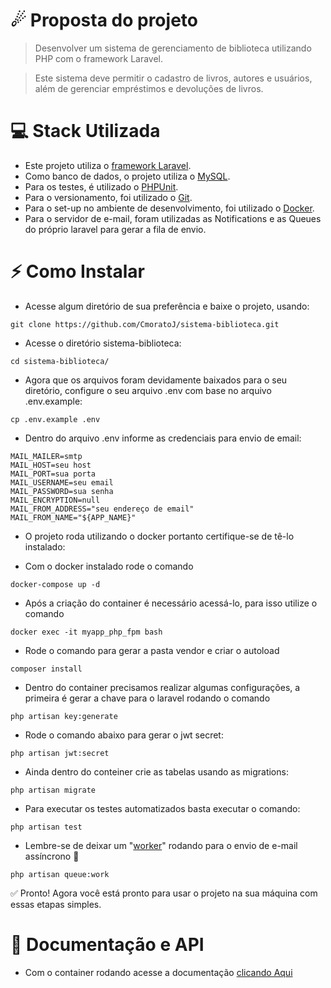 # ☄ Proposta do projeto
>Desenvolver um sistema de gerenciamento de biblioteca utilizando PHP com o framework Laravel.

>Este sistema deve permitir o cadastro de livros, autores e usuários, além de gerenciar empréstimos e devoluções de livros.

# 💻 Stack Utilizada

- Este projeto utiliza o [framework Laravel](https://laravel.com).
- Como banco de dados, o projeto utiliza o [MySQL](https://www.mysql.com).
- Para os testes, é utilizado o [PHPUnit](https://phpunit.de).
- Para o versionamento, foi utilizado o [Git](https://git-scm.com).
- Para o set-up no ambiente de desenvolvimento, foi utilizado o [Docker](https://www.docker.com).
- Para o servidor de e-mail, foram utilizadas as Notifications e as Queues do próprio laravel para gerar a fila de envio.

# ⚡️ Como Instalar

- Acesse algum diretório de sua preferência e baixe o projeto, usando:
```
git clone https://github.com/CmoratoJ/sistema-biblioteca.git
```
- Acesse o diretório sistema-biblioteca:
```
cd sistema-biblioteca/  
```
- Agora que os arquivos foram devidamente baixados para o seu diretório, configure o seu arquivo .env com base no arquivo .env.example:
```
cp .env.example .env
```
- Dentro do arquivo .env informe as credenciais para envio de email:
```
MAIL_MAILER=smtp
MAIL_HOST=seu host
MAIL_PORT=sua porta
MAIL_USERNAME=seu email
MAIL_PASSWORD=sua senha
MAIL_ENCRYPTION=null
MAIL_FROM_ADDRESS="seu endereço de email"
MAIL_FROM_NAME="${APP_NAME}"
```
- O projeto roda utilizando o docker portanto certifique-se de tê-lo instalado:

- Com o docker instalado rode o comando
```
docker-compose up -d
```
- Após a criação do container é necessário acessá-lo, para isso utilize o comando
```
docker exec -it myapp_php_fpm bash
```
- Rode o comando para gerar a pasta vendor e criar o autoload
```
composer install
```
- Dentro do container precisamos realizar algumas configurações, a primeira é gerar a chave para o laravel rodando o comando
```
php artisan key:generate
```
- Rode o comando abaixo para gerar o jwt secret:
```
php artisan jwt:secret
```
- Ainda dentro do conteiner crie as tabelas usando as migrations:
```
php artisan migrate
```
- Para executar os testes automatizados basta executar o comando:
```
php artisan test
```
- Lembre-se de deixar um "[worker](https://laravel.com/docs/10.x/queues#running-the-queue-worker)" rodando para o envio de e-mail assíncrono 🚨
```
php artisan queue:work
```
✅ Pronto! Agora você está pronto para usar o projeto na sua máquina com essas etapas simples.

# 📃 Documentação e API

- Com o container rodando acesse a documentação [clicando Aqui](http://localhost:8000/api/documentation)
